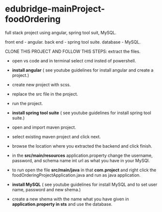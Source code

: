 # edubridge-mainProject-foodOrdering
full stack project using angular, spring tool suit, MySQL.

front end - angular.
back end - spring tool suite.
database - MySQL.

CLONE THIS PROJECT AND FOLLOW THIS STEPS:
extract the files.

* open vs code and in terminal select cmd insted of powershell.
* **install angular**     ( see youtube guidelines for install angular and create a project.)
* create new project with scss.
* replace the src file in the project.
* run the project.

 
* **install spring tool suite**   ( see youtube guidelines for install spring tool suite.)
* open and import maven project.
* select existing maven project and click next.
* browse the location where you extracted the backend and click finish.
* in the **src/main/resources** application.property change the username, password, and schema name int url as what you have in your MySQl.
* to run open the file **src/main/java** in that **com.project** and right click the foodOrderingProjectApplication.java and run as java application.

* **install MySQL**   ( see youtube guidelines for install MySQL and to set user name, password and new shema.)
* create a new shema with the name what you have given in **application.property in sts** and use the database.
